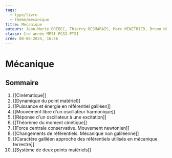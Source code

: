 ```yaml
---
tags:
  - type/livre
  - thème/mécanique
titre: Mécanique
auteurs: Jean-Marie BRÉBEC, Thierry DESMARAIS, Marc MÉNÉTRIER, Bruno NOËL, Régine NOËL, Claude ORSINI
classe: 1re année MPSI-PCSI-PTSI
crée: 08-08-2025, 16:56
---
```


# Mécanique

## Sommaire
1. [[Cinématique]]
2. [[Dynamique du point matériel]]
3. [[Puissance et énergie en référentiel galiléen]]
4. [[Mouvement libre d'un oscillateur harmonique]]
5. [[Réponse d'un oscillateur à une excitation]]
6. [[Théorème du moment cinétique]]
7. [[Force centrale conservative. Mouvement newtonien]]
8. [[Changements de référentiels. Mécanique non galiléenne]]
9. [[Caractère galiléen approché des référentiels utilisés en mécanique terrestre]]
10. [[Système de deux points matériels]]